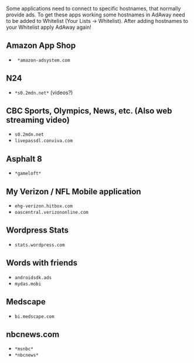 Some applications need to connect to specific hostnames, that normally provide ads. To get these apps working some hostnames in AdAway need to be added to Whitelist (Your Lists -> Whitelist). After adding hostnames to your Whitelist apply AdAway again!

## Amazon App Shop

  * `` *amazon-adsystem.com``

## N24

  * ``*s0.2mdn.net*`` (videos?)

## CBC Sports, Olympics, News, etc. (Also web streaming video)

  * ``s0.2mdn.net``
  * ``livepassdl.conviva.com``

## Asphalt 8

  * ``*gameloft*``

## My Verizon / NFL Mobile application

  * ``ehg-verizon.hitbox.com``
  * ``oascentral.verizononline.com``

## Wordpress Stats

  * ``stats.wordpress.com``

## Words with friends

  * ``androidsdk.ads``
  * ``mydas.mobi``

## Medscape

  * ``bi.medscape.com``

## nbcnews.com

  * ``*msnbc*``
  * ``*nbcnews*``